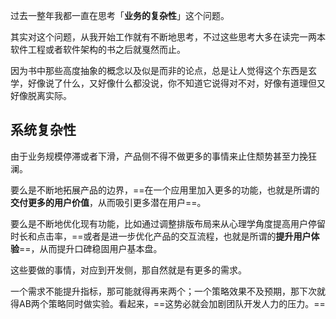 过去一整年我都一直在思考「**业务的复杂性**」这个问题。

其实对这个问题，从我开始工作就有不断地思考，不过这些思考大多在读完一两本软件工程或者软件架构的书之后就戛然而止。

因为书中那些高度抽象的概念以及似是而非的论点，总是让人觉得这个东西是玄学，好像说了什么，又好像什么都没说，你不知道它说得对不对，好像有道理但又好像脱离实际。

## 系统复杂性

由于业务规模停滞或者下滑，产品侧不得不做更多的事情来止住颓势甚至力挽狂澜。

要么是不断地拓展产品的边界，==在一个应用里加入更多的功能，也就是所谓的**交付更多的用户价值**，从而吸引更多潜在用户==。

要么是不断地优化现有功能，比如通过调整排版布局来从心理学角度提高用户停留时长和点击率，==或者是进一步优化产品的交互流程，也就是所谓的**提升用户体验**==，从而提升口碑稳固用户基本盘。

这些要做的事情，对应到开发侧，那自然就是有更多的需求。

一个需求不能提升指标，那可能就得再来两个；一个策略效果不及预期，那下次就得AB两个策略同时做实验。看起来，==这势必就会加剧团队开发人力的压力。==

